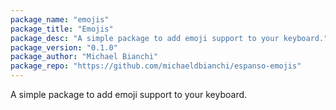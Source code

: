 ```yaml
---
package_name: "emojis"
package_title: "Emojis"
package_desc: "A simple package to add emoji support to your keyboard."
package_version: "0.1.0"
package_author: "Michael Bianchi"
package_repo: "https://github.com/michaeldbianchi/espanso-emojis"
---
```

A simple package to add emoji support to your keyboard.
